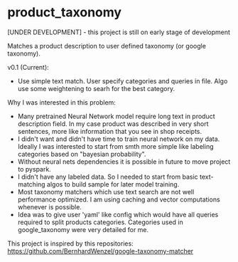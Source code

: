 # product_taxonomy

[UNDER DEVELOPMENT] - this project is still on early stage of development

Matches a product description to user defined taxonomy (or google taxonomy). 

v0.1 (Current):
- Use simple text match. User specify categories and queries in file. Algo use some weightening to searh for the best category.


Why I was interested in this problem:
- Many pretrained Neural Network model require long text in product description field. In my case product was described in very short sentences, more like information that you see in shop receipts.
- I didn't want and didn't have time to train neural network on my data. Ideally I was interested to start from smth more simple like labeling categories based on "bayesian probability".
- Without neural nets dependencies it is possible in future to move project to pyspark.
- I didn't have any labeled data. So I needed to start from basic text-matching algos to build sample for later model training. 
- Most taxonomy matchers which use text search are not well performance optimized. I am using caching and vector computations whenever is possible.
- Idea was to give user 'yaml' like config which would have all queries required to split products categories. Categories used in google_taxonomy were very detailed for me.



This project is inspired by this repositories:
https://github.com/BernhardWenzel/google-taxonomy-matcher